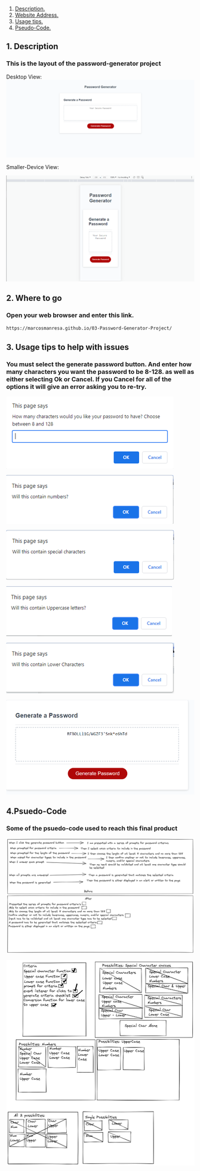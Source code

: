 1. [ Description. ](#description)
2. [ Website Address. ](#website-address)
3. [ Usage tips. ](#usagetips)
4. [Pseudo-Code. ](#psuedo-code)

<a name="description"></a>
## 1. Description

### This is the layout of the password-generator project

Desktop View:
![Top-Page](https://github.com/MarcosManresa/03-Password-Generator/blob/main/images/xxxvv.PNG)

Smaller-Device View:

![Phone-view](https://github.com/MarcosManresa/03-Password-Generator/blob/main/images/rwrw.PNG)

<a name="website-address"></a>
## 2. Where to go

### Open your web browser and enter this link.

```html
https://marcosmanresa.github.io/03-Password-Generator-Project/
```

<a name="usage-tips"></a>
## 3. Usage tips to help with issues

### You must select the generate password button. And enter how many characters you want the password to be 8-128. as well as either selecting Ok or Cancel. If you Cancel for all of the options it will give an error asking you to re-try.

![Usage-tip](https://github.com/MarcosManresa/03-Password-Generator/blob/main/images/4141.PNG)

![Usage-tip](https://github.com/MarcosManresa/03-Password-Generator/blob/main/images/t3t3.PNG)

![Usage-tip](https://github.com/MarcosManresa/03-Password-Generator/blob/main/images/6363.PNG)

![Usage-tip](https://github.com/MarcosManresa/03-Password-Generator/blob/main/images/6262.PNG)

![Usage-tip](https://github.com/MarcosManresa/03-Password-Generator/blob/main/images/password-gen1.PNG)

![Usage-tip](https://github.com/MarcosManresa/03-Password-Generator/blob/main/images/514.PNG)

<a name="psuedo-code"></a>
## 4.Psuedo-Code

### Some of the psuedo-code used to reach this final product

![Psuedo-code](https://github.com/MarcosManresa/03-Password-Generator/blob/main/images/Untitled-2021-09-29-2128.png)

![Psuedo-code](https://github.com/MarcosManresa/03-Password-Generator/blob/main/images/Untitled-2021-09-29-2229.png)
